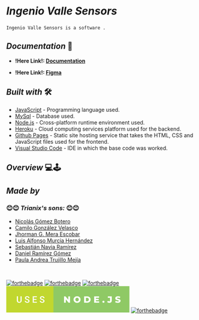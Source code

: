 # <b> _**Ingenio Valle Sensors**_ </b>

    Ingenio Valle Sensors is a software .

## <b> _Documentation_ </b> 📄

- **!Here Link!: [Documentation](https://github.com/camilogonzalez7424/Ingenio-Valle-Sensores/tree/master/docs)**

- **!Here Link!: [Figma](https://www.figma.com/proto/RTLbHctPRoHYyLMmkJBvc1/Design-Ingenio?node-id=49%3A2&scaling=contain&page-id=0%3A1&starting-point-node-id=49%3A2&show-proto-sidebar=1)**


## <b> _Built with_ </b> 🛠️


+ [JavaScript](https://www.javascript.com/) - Programming language used.
+ [MySql](https://www.mysql.com/) - Database used.
+ [Node.js](https://nodejs.org/es/) -  Cross-platform runtime environment used.
+ [Heroku](https://www.heroku.com/home) - Cloud computing services platform used for the backend.
+ [Github Pages](https://pages.github.com/) - Static site hosting service that takes the HTML, CSS and JavaScript files used for the frontend.
+ [Visual Studio Code](https://code.visualstudio.com/) - IDE in which the base code was worked.

## <b> _Overview_ </b> 💻🕹️






## <b> _Made by_ </b>
### <b> 😊😊 _**Trianix's sons:**_ 😊😊 </b>

+ [Nicolás Gómez Botero](https://github.com/nicolasg1911 "Nicolás G.")
+ [Camilo González Velasco](https://github.com/camilogonzalez7424 "Camilo G.")
+ [Jhorman G. Mera Escobar](https://github.com/JhormanMera "Jhorman M.")
+ [Luis Alfonso Murcia Hernández ](https://github.com/luis486 "Luis M.")
+ [Sebastián Navia Ramírez ](https://github.com/Sebastianavia "Sebastián N.")
+ [Daniel Ramírez Gómez ](https://github.com/DanielRamirez1901 "Daniel R.")
+ [Paula Andrea Trujillo Mejía](https://github.com/PaulaTrujillo27 "Paula T.")

<br>

[![forthebadge](https://forthebadge.com/images/badges/made-with-javascript.svg)](https://forthebadge.com)
[![forthebadge](https://forthebadge.com/images/badges/uses-html.svg)](https://forthebadge.com)
[![forthebadge](https://forthebadge.com/images/badges/uses-css.svg)](https://forthebadge.com)
<img src="frontend\img\icons\sample-text.svg">
[![forthebadge](https://forthebadge.com/images/badges/built-with-love.svg)](https://forthebadge.com)



